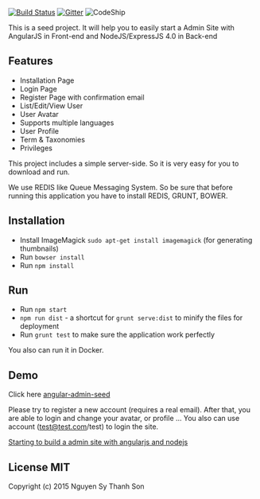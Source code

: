 [![Build Status](https://travis-ci.org/thanhson1085/angular-admin-seed.svg)](https://travis-ci.org/thanhson1085/angular-admin-seed)
[![Gitter](https://badges.gitter.im/Join%20Chat.svg)](https://gitter.im/thanhson1085/angular-admin-seed?utm_source=badge&utm_medium=badge&utm_campaign=pr-badge)
![CodeShip](https://codeship.com/projects/6765a490-3772-0133-f41f-7214df95c63e/status?branch=demo)

This is a seed project. It will help you to easily start a Admin Site with AngularJS in Front-end and NodeJS/ExpressJS 4.0 in Back-end

## Features
- Installation Page
- Login Page
- Register Page with confirmation email
- List/Edit/View User
- User Avatar
- Supports multiple languages
- User Profile
- Term & Taxonomies
- Privileges

This project includes a simple server-side. So it is very easy for you to download and run.

We use REDIS like Queue Messaging System. So be sure that before running this application you have to install REDIS, GRUNT, BOWER.


## Installation
  - Install ImageMagick `sudo apt-get install imagemagick` (for generating thumbnails)
  - Run `bowser install`
  - Run `npm install`


## Run
  - Run `npm start`
  - `npm run dist` - a shortcut for `grunt serve:dist` to minify the files for deployment
  - Run `grunt test` to make sure the application work perfectly

You also can run it in Docker.

## Demo
Click here [ angular-admin-seed](http://angular-admin-seed.sonnguyen.ws)

Please try to register a new account (requires a real email). After that, you are able to login and change your avatar, or profile ...
You also can use account (test@test.com/test) to login the site.

[Starting to build a admin site with angularjs and nodejs](https://sonnguyen.ws/starting-to-build-a-admin-site-with-angularjs-and-nodejs/)
## License MIT
Copyright (c) 2015 Nguyen Sy Thanh Son

